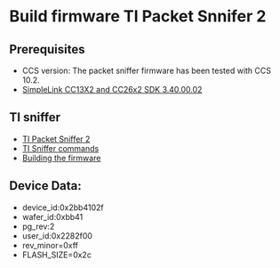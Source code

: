 # Build firmware TI Packet Snnifer 2

## Prerequisites
- CCS version: The packet sniffer firmware has been tested with CCS 10.2.
- [SimpleLink CC13X2 and CC26x2 SDK 3.40.00.02](https://www.ti.com/tool/download/SIMPLELINK-CC13X2-26X2-SDK/3.40.00.02)

## TI sniffer 
- [TI Packet Sniffer 2](https://www.ti.com/tool/download/PACKET-SNIFFER-2)
- [TI Sniffer commands](http://software-dl.ti.com/lprf/packet_sniffer_2/docs/user_guide/html/sniffer_fw/firmware/command_interface.html)
- [Building the firmware](http://software-dl.ti.com/lprf/packet_sniffer_2/docs/user_guide/html/sniffer_fw/firmware/build.html)

## Device Data:
- device_id:0x2bb4102f
- wafer_id:0xbb41
- pg_rev:2
- user_id:0x2282f00
- rev_minor=0xff
- FLASH_SIZE=0x2c
